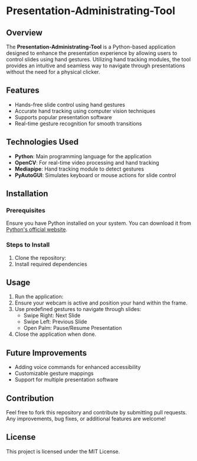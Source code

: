 # Presentation-Administrating-Tool

## Overview
The **Presentation-Administrating-Tool** is a Python-based application designed to enhance the presentation experience by allowing users to control slides using hand gestures. Utilizing hand tracking modules, the tool provides an intuitive and seamless way to navigate through presentations without the need for a physical clicker.

## Features
- Hands-free slide control using hand gestures
- Accurate hand tracking using computer vision techniques
- Supports popular presentation software
- Real-time gesture recognition for smooth transitions

## Technologies Used
- **Python**: Main programming language for the application
- **OpenCV**: For real-time video processing and hand tracking
- **Mediapipe**: Hand tracking module to detect gestures
- **PyAutoGUI**: Simulates keyboard or mouse actions for slide control

## Installation
### Prerequisites
Ensure you have Python installed on your system. You can download it from [Python's official website](https://www.python.org/).

### Steps to Install
1. Clone the repository:
2. Install required dependencies

## Usage
1. Run the application:
2. Ensure your webcam is active and position your hand within the frame.
3. Use predefined gestures to navigate through slides:
   - Swipe Right: Next Slide
   - Swipe Left: Previous Slide
   - Open Palm: Pause/Resume Presentation
4. Close the application when done.

## Future Improvements
- Adding voice commands for enhanced accessibility
- Customizable gesture mappings
- Support for multiple presentation software

## Contribution
Feel free to fork this repository and contribute by submitting pull requests. Any improvements, bug fixes, or additional features are welcome!

## License
This project is licensed under the MIT License.

